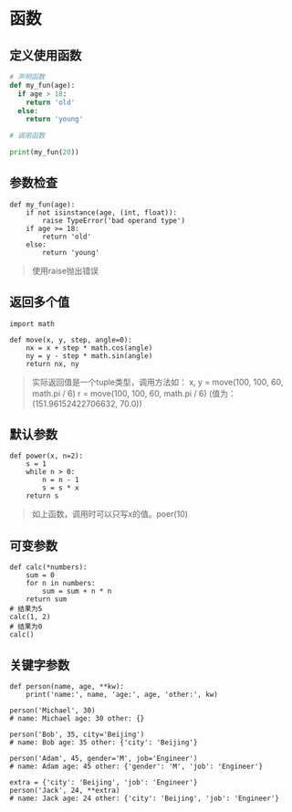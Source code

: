 # 函数  

## 定义使用函数 

```py 
# 声明函数
def my_fun(age):
  if age > 18:
    return 'old'
  else: 
    return 'young'

# 调用函数

print(my_fun(20))
```

## 参数检查 


```PY
def my_fun(age):
    if not isinstance(age, (int, float)):
        raise TypeError('bad operand type')
    if age >= 18:
        return 'old'
    else:
        return 'young'
```

> 使用raise抛出错误

## 返回多个值  

```PY 
import math

def move(x, y, step, angle=0):
    nx = x + step * math.cos(angle)
    ny = y - step * math.sin(angle)
    return nx, ny
```

> 实际返回值是一个tuple类型，调用方法如： 
> x, y = move(100, 100, 60, math.pi / 6)
> r = move(100, 100, 60, math.pi / 6)   (值为： (151.96152422706632, 70.0))

## 默认参数

```PY 
def power(x, n=2):
    s = 1
    while n > 0:
        n = n - 1
        s = s * x
    return s
```

> 如上函数，调用时可以只写x的值。poer(10)

## 可变参数

```PY 
def calc(*numbers):
    sum = 0
    for n in numbers:
        sum = sum + n * n
    return sum
# 结果为5
calc(1, 2)
# 结果为0
calc()
```

## 关键字参数  

```PY 
def person(name, age, **kw):
    print('name:', name, 'age:', age, 'other:', kw)

person('Michael', 30)
# name: Michael age: 30 other: {}

person('Bob', 35, city='Beijing')
# name: Bob age: 35 other: {'city': 'Beijing'}

person('Adam', 45, gender='M', job='Engineer')
# name: Adam age: 45 other: {'gender': 'M', 'job': 'Engineer'}

extra = {'city': 'Beijing', 'job': 'Engineer'}
person('Jack', 24, **extra)
# name: Jack age: 24 other: {'city': 'Beijing', 'job': 'Engineer'}

```